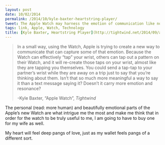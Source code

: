 ```yaml
---
layout: post
date: 10/02/2014
permalink: /2014/10/kyle-baxter-heartstring-player/
tweet: The Apple Watch may harness the emotion of communication like no tech before it.
tags: link, Apple, Watch, Technology
title: [Kyle Baxter, Heartstring Player](http://tightwind.net/2014/09/apple-watch/)
---
```


<blockquote>
  <p>In a small way, using the Watch, Apple is trying to create a new way to communicate that can capture some of that emotion. Because the Watch can effectively “tap” your wrist, others can tap out a pattern on their Watch, and it will re-create those taps on your wrist, almost like they are tapping you themselves. You could send a tap-tap to your partner’s wrist while they are away on a trip just to say that you’re thinking about them. Isn’t that so much more meaningful a way to say it than a text message saying it? Doesn’t it carry more emotion and resonance?</p>
  
  <p>-Kyle Baxter, &#8220;Apple Watch&#8221;, <em>Tightwind</em></p>
</blockquote>

<p>The personal (read: more human) and beautifully emotional parts of the Apple&#8217;s new Watch are what intrigue me the most and make me think that in order for the watch to be truly useful to me, I am going to have to buy one for my wife as well.</p>

<p>My heart will feel deep pangs of love, just as my wallet feels pangs of a different sort.</p>